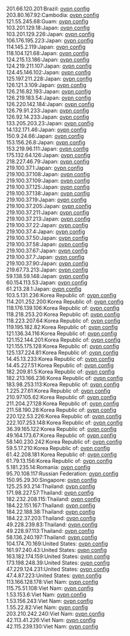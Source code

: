 201.66.120.201:Brazil: [ovpn config](vpn/201_66_120_201.ovpn)  
203.80.167.92:Cambodia: [ovpn config](vpn/203_80_167_92.ovpn)  
121.55.245.68:Guam: [ovpn config](vpn/121_55_245_68.ovpn)  
103.201.129.18:Japan: [ovpn config](vpn/103_201_129_18.ovpn)  
103.201.129.226:Japan: [ovpn config](vpn/103_201_129_226.ovpn)  
106.176.195.223:Japan: [ovpn config](vpn/106_176_195_223.ovpn)  
114.145.2.119:Japan: [ovpn config](vpn/114_145_2_119.ovpn)  
118.104.121.68:Japan: [ovpn config](vpn/118_104_121_68.ovpn)  
124.215.13.186:Japan: [ovpn config](vpn/124_215_13_186.ovpn)  
124.219.211.107:Japan: [ovpn config](vpn/124_219_211_107.ovpn)  
124.45.146.102:Japan: [ovpn config](vpn/124_45_146_102.ovpn)  
125.197.211.228:Japan: [ovpn config](vpn/125_197_211_228.ovpn)  
126.121.3.109:Japan: [ovpn config](vpn/126_121_3_109.ovpn)  
126.216.82.193:Japan: [ovpn config](vpn/126_216_82_193.ovpn)  
126.219.183.54:Japan: [ovpn config](vpn/126_219_183_54.ovpn)  
126.220.142.184:Japan: [ovpn config](vpn/126_220_142_184.ovpn)  
126.79.91.233:Japan: [ovpn config](vpn/126_79_91_233.ovpn)  
126.92.14.233:Japan: [ovpn config](vpn/126_92_14_233.ovpn)  
133.205.203.23:Japan: [ovpn config](vpn/133_205_203_23.ovpn)  
14.132.171.46:Japan: [ovpn config](vpn/14_132_171_46.ovpn)  
150.9.24.66:Japan: [ovpn config](vpn/150_9_24_66.ovpn)  
153.156.26.8:Japan: [ovpn config](vpn/153_156_26_8.ovpn)  
153.219.96.111:Japan: [ovpn config](vpn/153_219_96_111.ovpn)  
175.132.64.126:Japan: [ovpn config](vpn/175_132_64_126.ovpn)  
218.227.46.79:Japan: [ovpn config](vpn/218_227_46_79.ovpn)  
219.100.37.1:Japan: [ovpn config](vpn/219_100_37_1.ovpn)  
219.100.37.108:Japan: [ovpn config](vpn/219_100_37_108.ovpn)  
219.100.37.109:Japan: [ovpn config](vpn/219_100_37_109.ovpn)  
219.100.37.125:Japan: [ovpn config](vpn/219_100_37_125.ovpn)  
219.100.37.138:Japan: [ovpn config](vpn/219_100_37_138.ovpn)  
219.100.37.19:Japan: [ovpn config](vpn/219_100_37_19.ovpn)  
219.100.37.205:Japan: [ovpn config](vpn/219_100_37_205.ovpn)  
219.100.37.211:Japan: [ovpn config](vpn/219_100_37_211.ovpn)  
219.100.37.213:Japan: [ovpn config](vpn/219_100_37_213.ovpn)  
219.100.37.22:Japan: [ovpn config](vpn/219_100_37_22.ovpn)  
219.100.37.4:Japan: [ovpn config](vpn/219_100_37_4.ovpn)  
219.100.37.50:Japan: [ovpn config](vpn/219_100_37_50.ovpn)  
219.100.37.58:Japan: [ovpn config](vpn/219_100_37_58.ovpn)  
219.100.37.67:Japan: [ovpn config](vpn/219_100_37_67.ovpn)  
219.100.37.7:Japan: [ovpn config](vpn/219_100_37_7.ovpn)  
219.100.37.90:Japan: [ovpn config](vpn/219_100_37_90.ovpn)  
219.67.73.213:Japan: [ovpn config](vpn/219_67_73_213.ovpn)  
59.138.59.148:Japan: [ovpn config](vpn/59_138_59_148.ovpn)  
60.154.113.53:Japan: [ovpn config](vpn/60_154_113_53.ovpn)  
61.213.28.1:Japan: [ovpn config](vpn/61_213_28_1.ovpn)  
103.5.131.236:Korea Republic of: [ovpn config](vpn/103_5_131_236.ovpn)  
114.201.252.200:Korea Republic of: [ovpn config](vpn/114_201_252_200.ovpn)  
118.176.139.106:Korea Republic of: [ovpn config](vpn/118_176_139_106.ovpn)  
118.218.253.20:Korea Republic of: [ovpn config](vpn/118_218_253_20.ovpn)  
118.223.207.64:Korea Republic of: [ovpn config](vpn/118_223_207_64.ovpn)  
119.195.182.82:Korea Republic of: [ovpn config](vpn/119_195_182_82.ovpn)  
121.136.34.116:Korea Republic of: [ovpn config](vpn/121_136_34_116.ovpn)  
121.152.144.201:Korea Republic of: [ovpn config](vpn/121_152_144_201.ovpn)  
121.155.175.128:Korea Republic of: [ovpn config](vpn/121_155_175_128.ovpn)  
125.137.224.81:Korea Republic of: [ovpn config](vpn/125_137_224_81.ovpn)  
14.45.13.233:Korea Republic of: [ovpn config](vpn/14_45_13_233.ovpn)  
14.45.227.51:Korea Republic of: [ovpn config](vpn/14_45_227_51.ovpn)  
182.209.81.5:Korea Republic of: [ovpn config](vpn/182_209_81_5.ovpn)  
182.213.166.236:Korea Republic of: [ovpn config](vpn/182_213_166_236.ovpn)  
183.98.253.113:Korea Republic of: [ovpn config](vpn/183_98_253_113.ovpn)  
1.225.27.61:Korea Republic of: [ovpn config](vpn/1_225_27_61.ovpn)  
210.97.105.62:Korea Republic of: [ovpn config](vpn/210_97_105_62.ovpn)  
211.204.27.128:Korea Republic of: [ovpn config](vpn/211_204_27_128.ovpn)  
211.58.190.28:Korea Republic of: [ovpn config](vpn/211_58_190_28.ovpn)  
220.122.53.226:Korea Republic of: [ovpn config](vpn/220_122_53_226.ovpn)  
222.107.253.148:Korea Republic of: [ovpn config](vpn/222_107_253_148.ovpn)  
36.39.165.122:Korea Republic of: [ovpn config](vpn/36_39_165_122.ovpn)  
49.164.173.67:Korea Republic of: [ovpn config](vpn/49_164_173_67.ovpn)  
58.140.230.242:Korea Republic of: [ovpn config](vpn/58_140_230_242.ovpn)  
59.5.17.210:Korea Republic of: [ovpn config](vpn/59_5_17_210.ovpn)  
61.42.208.181:Korea Republic of: [ovpn config](vpn/61_42_208_181.ovpn)  
61.79.13.156:Korea Republic of: [ovpn config](vpn/61_79_13_156.ovpn)  
5.181.235.14:Romania: [ovpn config](vpn/5_181_235_14.ovpn)  
95.70.108.117:Russian Federation: [ovpn config](vpn/95_70_108_117.ovpn)  
150.95.29.30:Singapore: [ovpn config](vpn/150_95_29_30.ovpn)  
125.25.93.214:Thailand: [ovpn config](vpn/125_25_93_214.ovpn)  
171.98.227.57:Thailand: [ovpn config](vpn/171_98_227_57.ovpn)  
182.232.208.115:Thailand: [ovpn config](vpn/182_232_208_115.ovpn)  
184.22.151.167:Thailand: [ovpn config](vpn/184_22_151_167.ovpn)  
184.22.188.38:Thailand: [ovpn config](vpn/184_22_188_38.ovpn)  
184.22.37.203:Thailand: [ovpn config](vpn/184_22_37_203.ovpn)  
49.228.239.83:Thailand: [ovpn config](vpn/49_228_239_83.ovpn)  
49.228.97.113:Thailand: [ovpn config](vpn/49_228_97_113.ovpn)  
58.136.240.197:Thailand: [ovpn config](vpn/58_136_240_197.ovpn)  
104.174.70.169:United States: [ovpn config](vpn/104_174_70_169.ovpn)  
161.97.240.43:United States: [ovpn config](vpn/161_97_240_43.ovpn)  
163.182.174.159:United States: [ovpn config](vpn/163_182_174_159.ovpn)  
173.198.248.39:United States: [ovpn config](vpn/173_198_248_39.ovpn)  
47.229.124.231:United States: [ovpn config](vpn/47_229_124_231.ovpn)  
47.4.87.223:United States: [ovpn config](vpn/47_4_87_223.ovpn)  
113.166.128.178:Viet Nam: [ovpn config](vpn/113_166_128_178.ovpn)  
115.75.51.108:Viet Nam: [ovpn config](vpn/115_75_51_108.ovpn)  
1.53.153.6:Viet Nam: [ovpn config](vpn/1_53_153_6.ovpn)  
1.53.156.243:Viet Nam: [ovpn config](vpn/1_53_156_243.ovpn)  
1.55.22.82:Viet Nam: [ovpn config](vpn/1_55_22_82.ovpn)  
203.210.242.240:Viet Nam: [ovpn config](vpn/203_210_242_240.ovpn)  
42.113.41.226:Viet Nam: [ovpn config](vpn/42_113_41_226.ovpn)  
42.115.239.130:Viet Nam: [ovpn config](vpn/42_115_239_130.ovpn)  
